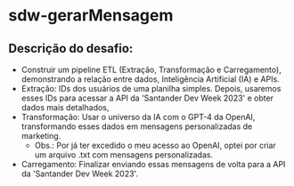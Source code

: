 # sdw-gerarMensagem
## Descrição do desafio:
- Construir um pipeline ETL (Extração, Transformação e Carregamento), demonstrando a relação entre dados, Inteligência Artificial (IA) e APIs.
- Extração: IDs dos usuários de uma planilha simples. Depois, usaremos esses IDs para acessar a API da 'Santander Dev Week 2023' e obter dados mais detalhados,
- Transformação: Usar o universo da IA com o GPT-4 da OpenAI, transformando esses dados em mensagens personalizadas de marketing.
  - Obs.: Por já ter excedido o meu acesso ao OpenAI, optei por criar um arquivo .txt com mensagens personalizadas.  
- Carregamento: Finalizar enviando essas mensagens de volta para a API da 'Santander Dev Week 2023'.

